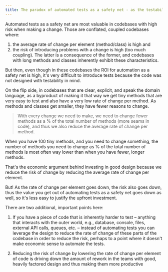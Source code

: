 ```yaml
---
title: The paradox of automated tests as a safety net - as the testability of a codebase goes up, the ROI for test automation goes down?!
---
```


Automated tests as a safety net are most valuable in codebases with high risk when making a change. Those are conflated, coupled codebases where:
1) the average rate of change per element (method/class) is high and
2) the risk of introducing problems with a change is high (too much coupling).
The latter is a consequence of the former, and codebases with long methods and classes inherently exhibit these characteristics.

But then, even though in these codebases the ROI for automation as a safety net is high, it's very difficult to introduce tests because the code was not designed with testability in mind.

On the flip side, in codebases that are clear, explicit, and speak the domain language, as a byproduct of making it that way we get tiny methods that are very easy to test and also have a very low rate of change per method. As methods and classes get smaller, they have fewer reasons to change.

>With every change we need to make, we need to change fewer methods as a % of the total number of methods (more seams in code), and thus we also reduce the average rate of change per method.



When you have 100 tiny methods, and you need to change something, the number of methods you need to change as % of the total number of methods is most often way lower than when you have fewer, longer methods.

That's the economic argument behind investing in good design because we reduce the risk of change by reducing the average rate of change per element.

But! As the rate of change per element goes down, the risk also goes down, thus the value you get out of automating tests as a safety net goes down as well, so it's less easy to justify the upfront investment.

There are two additional, important points here:
1) If you have a piece of code that is inherently harder to test – anything that interacts with the outer world, e.g., database, console, files, external API calls, queues, etc. – instead of automating tests you can leverage the design to reduce the rate of change of these parts of the codebase in order to reduce the risk, perhaps to a point where it doesn't make economic sense to automate the tests.

2) Reducing the risk of change by lowering the rate of change per element of code is driving down the amount of rework in the teams with good, heavily factored design and thus making them more productive
